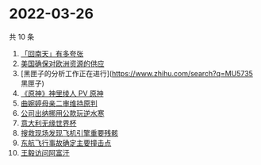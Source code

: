 # 2022-03-26

共 10 条

<!-- BEGIN ZHIHUSEARCH -->
<!-- 最后更新时间 Sat Mar 26 2022 00:14:31 GMT+0800 (China Standard Time) -->
1. [「回南天」有多夸张](https://www.zhihu.com/search?q=回南天)
1. [美国确保对欧洲资源的供应](https://www.zhihu.com/search?q=美国供应)
1. [黑匣子的分析工作正在进行](https://www.zhihu.com/search?q=MU5735 黑匣子)
1. [《原神》神里绫人 PV 原神](https://www.zhihu.com/search?q=原神)
1. [曲婉婷母亲二审维持原判](https://www.zhihu.com/search?q=曲婉婷)
1. [公司出纳挪用公款玩逆水寒](https://www.zhihu.com/search?q=逆水寒)
1. [意大利无缘世界杯](https://www.zhihu.com/search?q=意大利无缘世界杯)
1. [搜救现场发现飞机引擎重要残骸](https://www.zhihu.com/search?q=发现飞机残骸)
1. [东航飞行事故确定主要撞击点](https://www.zhihu.com/search?q=确定坠机事故主要撞击点)
1. [王毅访问阿富汗](https://www.zhihu.com/search?q=王毅访问阿富汗)
<!-- END ZHIHUSEARCH -->
